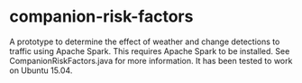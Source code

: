 # companion-risk-factors

A prototype to determine the effect of weather and change detections to traffic using Apache Spark. This requires Apache Spark to be installed. See CompanionRiskFactors.java for more information. It has been tested to work on Ubuntu 15.04.

